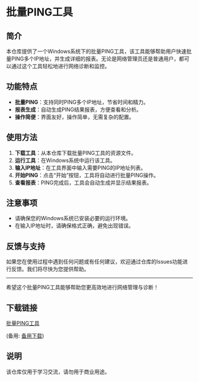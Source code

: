 # 批量PING工具

## 简介
本仓库提供了一个Windows系统下的批量PING工具，该工具能够帮助用户快速批量PING多个IP地址，并生成详细的报表。无论是网络管理员还是普通用户，都可以通过这个工具轻松地进行网络诊断和监控。

## 功能特点
- **批量PING**：支持同时PING多个IP地址，节省时间和精力。
- **报表生成**：自动生成PING结果报表，方便查看和分析。
- **操作简便**：界面友好，操作简单，无需复杂的配置。

## 使用方法
1. **下载工具**：从本仓库下载批量PING工具的资源文件。
2. **运行工具**：在Windows系统中运行该工具。
3. **输入IP地址**：在工具界面中输入需要PING的IP地址列表。
4. **开始PING**：点击“开始”按钮，工具将自动进行批量PING操作。
5. **查看报表**：PING完成后，工具会自动生成并显示结果报表。

## 注意事项
- 请确保您的Windows系统已安装必要的运行环境。
- 在输入IP地址时，请确保格式正确，避免出现错误。

## 反馈与支持
如果您在使用过程中遇到任何问题或有任何建议，欢迎通过仓库的Issues功能进行反馈。我们将尽快为您提供帮助。

---

希望这个批量PING工具能够帮助您更高效地进行网络管理与诊断！

## 下载链接
[批量PING工具](https://pan.quark.cn/s/c48ba524d338) 

(备用: [备用下载](https://pan.baidu.com/s/1w8ub3FojtSwxfjhl0jGCKg?pwd=1234))

## 说明

该仓库仅用于学习交流，请勿用于商业用途。
